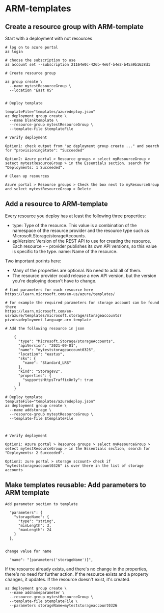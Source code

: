 # ARM-templates

## Create a resource group with ARM-template
Start with a deployment with not resources

```
# log on to azure portal
az login

# choose the subscription to use
az account set --subscription 21164e0c-426b-4e6f-b4e2-b45a9b1638d1

# Create resource group

az group create \
  --name mytestResourceGroup \
  --location "East US"


# Deploy template

templateFile="templates/azuredeploy.json"
az deployment group create \
  --name blanktemplate \
  --resource-group mytestResourceGroup \
  --template-file $templateFile

# Verify deployment

Option1: check output from "az deployment group create ..." and search for "provisioningState": "Succeeded"

Option2: Azure portal > Resource groups > select myResourceGroup > setect mytestResourceGroup > in the Essentials section, search for "Deployments: 1 Succeeded".

# Clean up resources

Azure portal > Resource groups > Check the box next to myResourceGroup and select mytestResourceGroup > Delete 
```


## Add a resource to ARM-template
Every resource you deploy has at least the following three properties:

- type: Type of the resource. This value is a combination of the namespace of the resource provider and the resource type such as Microsoft.Storage/storageAccounts.
- apiVersion: Version of the REST API to use for creating the resource. Each resource - - provider publishes its own API versions, so this value is specific to the type.
name: Name of the resource.

Two important porints here:
- Many of the properties are optional. No need to add all of them.
- The resource provider could release a new API version, but the version you're deploying doesn't have to change. 

```
# find parameters for each resource here
https://learn.microsoft.com/en-us/azure/templates/

# for example the required parameters for storage account can be found there
https://learn.microsoft.com/en-us/azure/templates/microsoft.storage/storageaccounts?pivots=deployment-language-arm-template

# Add the following resource in json

    {
      "type": "Microsoft.Storage/storageAccounts",
      "apiVersion": "2021-09-01",
      "name": "myteststorageaccount0326",
      "location": "eastus",
      "sku": {
        "name": "Standard_LRS"
      },
      "kind": "StorageV2",
      "properties": {
        "supportsHttpsTrafficOnly": true
      }
    }

# Deploy template
templateFile="templates/azuredeploy.json"
az deployment group create \
  --name addstorage \
  --resource-group mytestResourceGroup \
  --template-file $templateFile



# Verify deployment

Option1: Azure portal > Resource groups > select myResourceGroup > setect mytestResourceGroup > in the Essentials section, search for "Deployments: 2 Succeeded".

Option2: zure portal > storage sccount> check if "myteststorageaccount0326" is over there in the list of storage accounts

```

## Make templates reusable: Add parameters to ARM template

```
Add parameter section to template

  "parameters": {
    "storageName": {
      "type": "string",
      "minLength": 3,
      "maxLength": 24
    }
  },


change value for name 

  "name": "[parameters('storageName')]",
```

If the resource already exists, and there's no change in the properties, there's no need for further action. If the resource exists and a property changes, it updates. If the resource doesn't exist, it's created.

```
az deployment group create \
  --name addnameparameter \
  --resource-group mytestResourceGroup \
  --template-file $templateFile \
  --parameters storageName=myteststorageaccount0326
```
